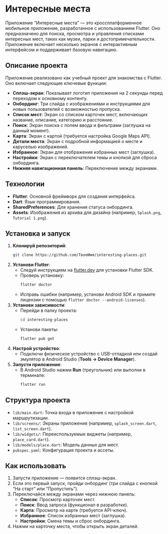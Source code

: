 # Интересные места

Приложение “Интересные места” — это кроссплатформенное мобильное приложение, разработанное с использованием Flutter. Оно предназначено для поиска, просмотра и управления списками интересных мест, таких как музеи, парки и достопримечательности. Приложение включает несколько экранов с интерактивным интерфейсом и поддерживает базовую навигацию.

## Описание проекта

Приложение реализовано как учебный проект для знакомства с Flutter. Оно включает следующие ключевые функции:
- **Сплэш-экран**: Показывает логотип приложения на 2 секунды перед переходом к основному контенту.
- **Онбординг**: Три слайда с изображениями и инструкциями для новых пользователей с возможностью пропуска.
- **Список мест**: Экран со списком карточек мест, включающих название, описание, категорию и расстояние.
- **Поиск**: Экран поиска с полем ввода и фильтрами (заглушка на данный момент).
- **Карта**: Экран с картой (требуется настройка Google Maps API).
- **Детали места**: Экран с подробной информацией о месте и каруселью изображений.
- **Избранное**: Экран для отображения избранных мест (заглушка).
- **Настройки**: Экран с переключателем темы и кнопкой для сброса онбординга.
- **Нижняя навигационная панель**: Переключение между экранами.

## Технологии

- **Flutter**: Основной фреймворк для создания интерфейса.
- **Dart**: Язык программирования.
- **SharedPreferences**: Для хранения статуса онбординга.
- **Assets**: Изображения из архива для дизайна (например, `Splash.png`, `Tutorial 1.png`).

## Установка и запуск

1. **Клонируй репозиторий**:
   ```bash
   git clone https://github.com/ТвоеИмя/interesting-places.git
   ```
2. **Установи Flutter**:
   - Следуй инструкциям на [flutter.dev](https://flutter.dev/docs/get-started/install) для установки Flutter SDK.
   - Проверь установку:
     ```bash
     flutter doctor
     ```
   - Исправь ошибки (например, установи Android SDK и примите лицензии с помощью `flutter doctor --android-licenses`).
3. **Установи зависимости**:
   - Перейди в папку проекта:
     ```bash
     cd interesting-places
     ```
   - Установи пакеты:
     ```bash
     flutter pub get
     ```
4. **Настрой устройство**:
   - Подключи физическое устройство с USB-отладкой или создай эмулятор в Android Studio (**Tools → Device Manager**).
5. **Запусти приложение**:
   - В Android Studio нажми **Run** (треугольник) или выполни в терминале:
     ```bash
     flutter run
     ```

## Структура проекта

- `lib/main.dart`: Точка входа в приложение с настройкой маршрутизации.
- `lib/screens/`: Экраны приложения (например, `splash_screen.dart`, `list_screen.dart`).
- `lib/widgets/`: Переиспользуемые виджеты (например, `place_card.dart`).
- `lib/models/place.dart`: Модель данных для мест.
- `pubspec.yaml`: Конфигурация проекта и ассеты.

## Как использовать

1. Запусти приложение — появится сплэш-экран.
2. Если это первый запуск, пройди онбординг (три слайда с кнопкой “На старт” или “Пропустить”).
3. Переключайся между экранами через нижнюю панель:
   - **Список**: Просмотр карточек мест.
   - **Поиск**: Ввод запроса (функционал в разработке).
   - **Карта**: Просмотр на карте (требуется API-ключ).
   - **Избранное**: Список избранных мест (заглушка).
   - **Настройки**: Смена темы и сброс онбординга.
4. Нажми на карточку места, чтобы открыть экран деталей.
